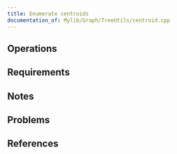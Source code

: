 ```yaml
---
title: Enumerate centroids
documentation_of: Mylib/Graph/TreeUtils/centroid.cpp
---
```


## Operations

## Requirements

## Notes

## Problems

## References
